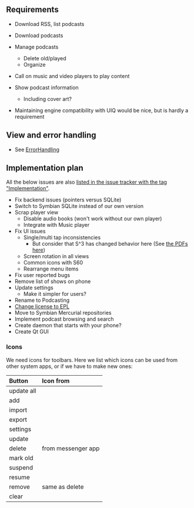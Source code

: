 ## Requirements ##

  * Download RSS, list podcasts
  * Download podcasts
  * Manage podcasts
    * Delete old/played
    * Organize
  * Call on music and video players to play content
  * Show podcast information
    * Including cover art?

  * Maintaining engine compatibility with UIQ would be nice, but is hardly a requirement

## View and error handling ##

  * See [ErrorHandling](ErrorHandling.md)

## Implementation plan ##

All the below issues are also [listed in the issue tracker with the tag "Implementation"](http://code.google.com/p/bergamot/issues/list?q=label:Implementation).

  * Fix backend issues (pointers versus SQLite)
  * Switch to Symbian SQLite instead of our own version
  * Scrap player view
    * Disable audio books (won't work without our own player)
    * Integrate with Music player
  * Fix UI issues
    * Single/multi tap inconsistencies
      * But consider that S^3 has changed behavior here (See [the PDFs here](http://developer.symbian.org/wiki/index.php/Prop/Improve_Single_Tap_Support))
    * Screen rotation in all views
    * Common icons with S60
    * Rearrange menu items
  * Fix user reported bugs
  * Remove list of shows on phone
  * Update settings
    * Make it simpler for users?
  * Rename to Podcasting
  * [Change license to EPL](EscarpodLicenseText.md)
  * Move to Symbian Mercurial repositories
  * Implement podcast browsing and search
  * Create daemon that starts with your phone?
  * Create Qt GUI


### Icons ###

We need icons for toolbars. Here we list which icons can be used from other system apps, or if we have to make new ones:

|**Button**|**Icon from**|
|:---------|:------------|
|update all|             |
|add       |             |
|import    |             |
|export    |             |
|settings  |             |
|update    |             |
|delete    |from messenger app|
|mark old  |             |
|suspend   |             |
|resume    |             |
|remove    |same as delete|
|clear     |             |
